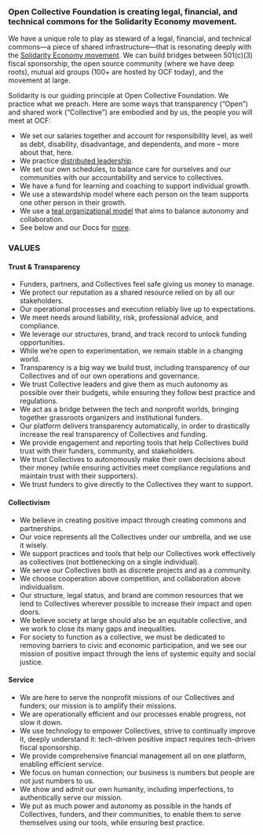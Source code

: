 ### Open Collective Foundation is creating legal, financial, and technical commons for the Solidarity Economy movement.

We have a unique role to play as steward of a legal, financial, and technical commons—a piece of shared infrastructure—that is resonating deeply with the [Solidarity Economy movement](https://neweconomy.net/solidarity-economy/). We can build bridges between 501(c)(3) fiscal sponsorship, the open source community (where we have deep roots), mutual aid groups (100+ are hosted by OCF today), and the movement at large.

Solidarity is our guiding principle at Open Collective Foundation. We practice what we preach. Here are some ways that transparency (“Open”) and shared work (“Collective”) are embodied and by us, the people you will meet at OCF:

- We set our salaries together and account for responsibility level, as well as debt, disability, disadvantage, and dependents, and more – more about that, here.
- We practice [distributed leadership](https://medium.com/enspiral-tales/how-to-grow-distributed-leadership-7f6b25f0361c).
- We set our own schedules, to balance care for ourselves and our communities with our accountability and service to collectives.
- We have a fund for learning and coaching to support individual growth.
- We use a stewardship model where each person on the team supports one other person in their growth.
- We use a [teal organizational model](https://reinventingorganizationswiki.com/en/) that aims to balance autonomy and collaboration.
- See below and our Docs for [more](https://docs.opencollective.foundation/about/mission-and-values).

### VALUES

#### Trust & Transparency

- Funders, partners, and Collectives feel safe giving us money to manage.
- We protect our reputation as a shared resource relied on by all our stakeholders.
- Our operational processes and execution reliably live up to expectations.
- We meet needs around liability, risk, professional advice, and compliance.
- We leverage our structures, brand, and track record to unlock funding opportunities.
- While we’re open to experimentation, we remain stable in a changing world.
- Transparency is a big way we build trust, including transparency of our Collectives and of our own operations and governance.
- We trust Collective leaders and give them as much autonomy as possible over their budgets, while ensuring they follow best practice and regulations.
- We act as a bridge between the tech and nonprofit worlds, bringing together grassroots organizers and institutional funders.
- Our platform delivers transparency automatically, in order to drastically increase the real transparency of Collectives and funding.
- We provide engagement and reporting tools that help Collectives build trust with their funders, community, and stakeholders.
- We trust Collectives to autonomously make their own decisions about their money (while ensuring activities meet compliance regulations and maintain trust with their supporters).
- We trust funders to give directly to the Collectives they want to support.

#### Collectivism

- We believe in creating positive impact through creating commons and partnerships.
- Our voice represents all the Collectives under our umbrella, and we use it wisely.
- We support practices and tools that help our Collectives work effectively as collectives (not bottlenecking on a single individual).
- We serve our Collectives both as discrete projects and as a community.
- We choose cooperation above competition, and collaboration above individualism.
- Our structure, legal status, and brand are common resources that we lend to Collectives wherever possible to increase their impact and open doors.
- We believe society at large should also be an equitable collective, and we work to close its many gaps and inequalities.
- For society to function as a collective, we must be dedicated to removing barriers to civic and economic participation, and we see our mission of positive impact through the lens of systemic equity and social justice.

#### Service

- We are here to serve the nonprofit missions of our Collectives and funders; our mission is to amplify their missions.
- We are operationally efficient and our processes enable progress, not slow it down.
- We use technology to empower Collectives, strive to continually improve it, deeply understand it: tech-driven positive impact requires tech-driven fiscal sponsorship.
- We provide comprehensive financial management all on one platform, enabling efficient service.
- We focus on human connection; our business is numbers but people are not just numbers to us.
- We show and admit our own humanity, including imperfections, to authentically serve our mission.
- We put as much power and autonomy as possible in the hands of Collectives, funders, and their communities, to enable them to serve themselves using our tools, while ensuring best practice.
